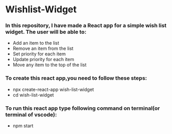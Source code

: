 # Wishlist-Widget  
### In this repository, I have made a React app for a simple wish list widget. The user will be able to:  
* Add an item to the list  
* Remove an item from the list  
* Set priority for each item  
* Update priority for each item  
* Move any item to the top of the list  
  
### To create this react app,you need to follow these steps:  
* npx create-react-app wish-list-widget  
* cd wish-list-widget  
  
### To run this react app type following command on terminal(or terminal of vscode):
* npm start
